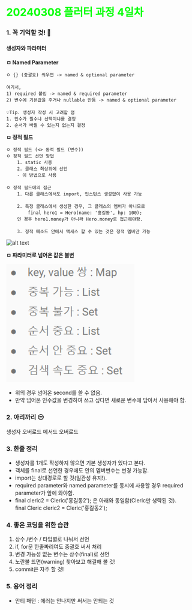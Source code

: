# <span style="color:lime">20240308 플러터 과정 4일차</span>   

### 1. 꼭 기억할 것! 🏅
#### 생성자와 파라미터
**ㅁ Named Parameter**

    ㅇ {} (중괄호) 씌우면 -> named & optional parameter

    여기서,  
    1) required 붙임 -> named & required parameter 
    2) 변수에 기본값을 주거나 nullable 만듬 -> named & optional parameter

    💡Tip. 생성자 작성 시 고려할 점
    1. 인수가 필수냐 선택이냐를 결정
    2. 순서가 바뀔 수 있는지 없는지 결정

     
**ㅁ 정적 필드**

    ㅇ 정적 필드 (<> 동적 필드 (변수))
    ㅇ 정적 필드 선언 방법
        1. static 사용
        2. 클래스 최상위에 선언
        - 이 방법으로 사용

    ㅇ 정적 필드에의 접근
        1. 다른 클래스에서도 import, 인스턴스 생성없이 사용 가능

        2. 특정 클래스에서 생성한 경우, 그 클래스의 멤버가 아니므로 
            final hero1 = Hero(name: '홍길동', hp: 100); 
        인 경우 hero1.money가 아니라 Hero.money로 접근해야함.

        3. 정적 메소드 안에서 액세스 할 수 있는 것은 정적 멤버만 가능
![alt text](![image](https://github.com/itbebop/TIL/assets/86880025/b70aa35e-5724-4d0e-84c2-86e735fdf802)
)

**ㅁ 파라미터로 넘어온 값은 불변**


![alt text](daily/image-1.png)

* 위의 경우 넘어온 second를 쓸 수 없음.
* 만약 넘어온 인수값을 변경하여 쓰고 싶다면 새로운 변수에 담아서 사용해야 함.

### 2. 아리까리 😒
생성자 오버로드
메서드 오버로드

### 3. 한줄 정리
- 생성자를 1개도 작성하지 않으면 기본 생성자가 있다고 본다.
- 객체를 final로 선언한 경우에도 안의 멤버변수는 변경 가능함.
- import는 상대경로로 할 것(일관성 유지!).
- required parameter와 named parameter를 동시에 사용할 경우 required parameter가 앞에 와야함.
- final cleric2 = Cleric('홍길동2'); 은 아래와 동일함(Cleric만 생략된 것). <br>
  final Cleric cleric2 = Cleric('홍길동2');

### 4. 좋은 코딩을 위한 습관
1) 상수 /변수 / 타입별로 나눠서 선언
2) if, for문 한줄짜리여도 중괄호 써서 처리
3) 변경 가능성 없는 변수는 상수(final)로 선언
4) 노란불 뜨면(warning) 찾아보고 해결해 볼 것!
5) commit은 자주 할 것!

### 5. 용어 정리
- 안티 패턴 : 에러는 안나지만 써서는 안되는 것

 
